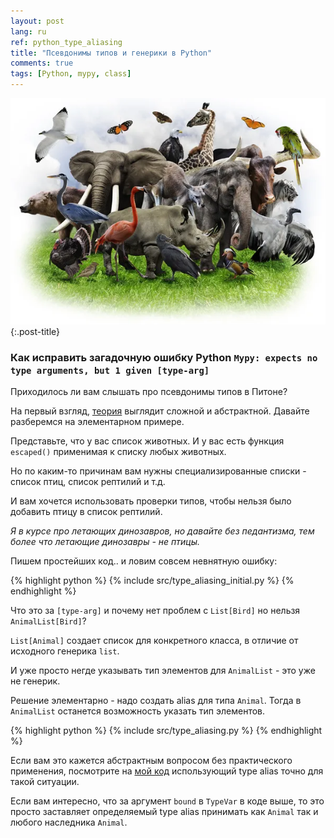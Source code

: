 ```yaml
---
layout: post
lang: ru
ref: python_type_aliasing
title: "Псевдонимы типов и генерики в Python"
comments: true
tags: [Python, mypy, class]
---
```


![](/images/safari.jpeg){:.post-title}

### Как исправить загадочную ошибку Python `Mypy: expects no type arguments, but 1 given [type-arg]`

Приходилось ли вам слышать про псевдонимы типов в Питоне? 

На первый взгляд, [теория](https://mypy.readthedocs.io/en/stable/generics.html#generic-type-aliases)
выглядит сложной и абстрактной. Давайте разберемся на элементарном примере.

Представьте, что у вас список животных. 
И у вас есть функция `escaped()` применимая к списку любых животных.

Но по каким-то причинам вам нужны специализированные списки - список птиц, список рептилий и т.д. 

И вам хочется использовать проверки типов, чтобы нельзя было добавить птицу в список рептилий.

_Я в курсе про летающих динозавров, но давайте без педантизма, тем более что летающие динозавры - не птицы._


Пишем простейших код.. и ловим совсем невнятную ошибку:

{% highlight python %}
{% include src/type_aliasing_initial.py %}
{% endhighlight %}

Что это за `[type-arg]` и почему нет проблем с `List[Bird]` но нельзя `AnimalList[Bird]`?

`List[Animal]` создает список для конкретного класса, в отличие от исходного генерика `list`.

И уже просто негде указывать тип элементов для `AnimalList` - это уже не генерик.

Решение элементарно - надо создать alias для типа `Animal`. 
Тогда в `AnimalList` останется возможность указать тип элементов.

{% highlight python %}
{% include src/type_aliasing.py %}
{% endhighlight %}

Если вам это кажется абстрактным вопросом без практического применения, посмотрите на [мой код](https://github.com/andgineer/goodreads-export/blob/7b19c1f500e26e5d70dcbfd709f130f83be212f5/src/goodreads_export/templates.py#L150)
использующий type alias точно для такой ситуации.

Если вам интересно, что за аргумент `bound` в `TypeVar` в коде выше, то это просто заставляет определяемый type alias принимать как `Animal` 
так и любого наследника `Animal`.
